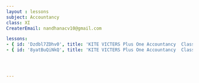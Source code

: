 ```yaml
--- 
layout : lessons 
subject: Accountancy 
class: XI
CreaterEmail: nandhanacv10@gmail.com

lessons: 
- { id: 'Dzdbl7ZDhv0', title: 'KITE VICTERS Plus One Accountancy  Class 1 (First Bell-ഫസ്റ്റ് ബെല്‍)' }
- { id: '8yatBuQiNkQ', title: 'KITE VICTERS Plus One Accountancy  Class 2 (First Bell-ഫസ്റ്റ് ബെല്‍)' }




---
```







